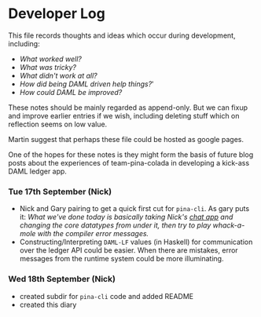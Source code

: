 
# Developer Log

This file records thoughts and ideas which occur during development, including:

- _What worked well?_
- _What was tricky?_
- _What didn't work at all?_
- _How did being DAML driven help things?_'
- _How could DAML be improved?_

These notes should be mainly regarded as append-only. But we can fixup and improve earlier entries if we wish, including deleting stuff which on reflection seems on low value.

Martin suggest that perhaps these file could be hosted as google pages.

One of the hopes for these notes is they might form the basis of future blog posts about the experiences of team-pina-colada in developing a kick-ass DAML ledger app.


### Tue 17th September (Nick)

- Nick and Gary pairing to get a quick first cut for `pina-cli`. As gary puts it: _What we've done today is basically taking Nick's [chat app](https://github.com/digital-asset/daml/tree/master/language-support/hs/bindings/examples/chat) and changing the core datatypes from under it, then try to play whack-a-mole with the compiler error messages._
- Constructing/Interpreting `DAML-LF` values (in Haskell) for communication over the ledger API could be easier. When there are mistakes, error messages from the runtime system could be more illuminating.


### Wed 18th September (Nick)

- created subdir for `pina-cli` code and added README
- created this diary
